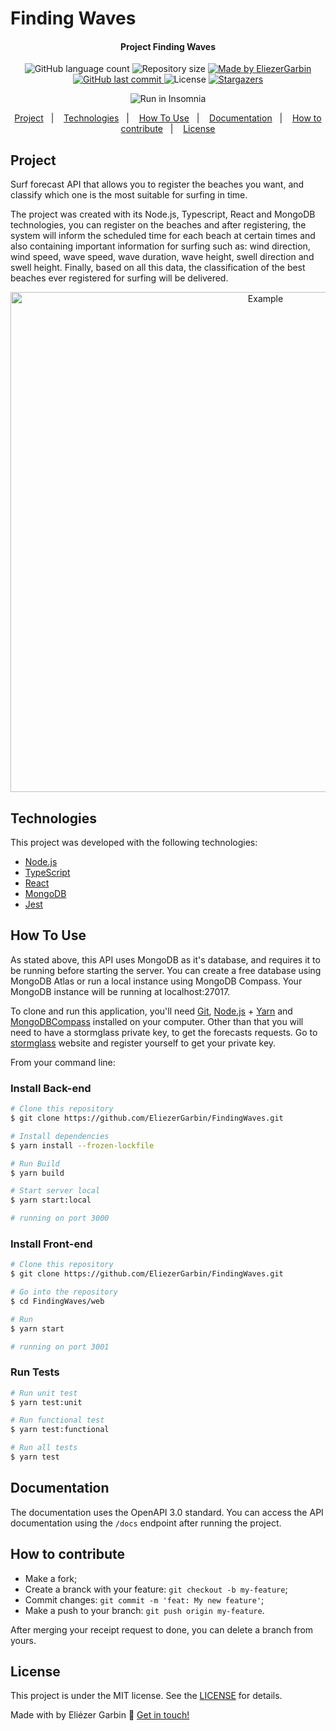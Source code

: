 # Finding Waves
<h4 align="center"> 
	 Project Finding Waves
</h4>
<p align="center">
  <img alt="GitHub language count" src="https://img.shields.io/github/languages/count/EliezerGarbin/FindingWaves">

  <img alt="Repository size" src="https://img.shields.io/github/repo-size/EliezerGarbin/FindingWaves">
	
  <a href="https://www.linkedin.com/in/eliezergarbin/">
    <img alt="Made by EliezerGarbin" src="https://img.shields.io/badge/made%20by-EliezerGarbin-%2304D361">
  </a>

  <a href="https://github.com/EliezerGarbin/FindingWaves/commits/master">
    <img alt="GitHub last commit" src="https://img.shields.io/github/last-commit/EliezerGarbin/FindingWaves">
  </a>

  <img alt="License" src="https://img.shields.io/badge/license-MIT-brightgreen">
   <a href="https://github.com/EliezerGarbin/FindingWaves/stargazers">
    <img alt="Stargazers" src="https://img.shields.io/github/stars/EliezerGarbin/FindingWaves?style=social">
  </a>
</p>
<p align="center">
<img src="https://insomnia.rest/images/run.svg" alt="Run in Insomnia"></a>
</p>
<p align="center">
  <a href="#project">Project</a>&nbsp;&nbsp;&nbsp;|&nbsp;&nbsp;&nbsp;
  <a href="#technologies">Technologies</a>&nbsp;&nbsp;&nbsp;|&nbsp;&nbsp;&nbsp;
  <a href="#how-to-use">How To Use</a>&nbsp;&nbsp;&nbsp;|&nbsp;&nbsp;&nbsp;
  <a href="#Documentation">Documentation</a>&nbsp;&nbsp;&nbsp;|&nbsp;&nbsp;&nbsp;
  <a href="#how-to-contribute">How to contribute</a>&nbsp;&nbsp;&nbsp;|&nbsp;&nbsp;&nbsp;
  <a href="#license">License</a>
</p>


## Project
Surf forecast API that allows you to register the beaches you want, and classify which one is the most suitable for surfing in time.


The project was created with its Node.js, Typescript, React and MongoDB technologies, you can register on the beaches and after registering, the system will inform the scheduled time for each beach at certain times and also containing important information for surfing such as: wind direction, wind speed, wave speed, wave duration, wave height, swell direction and swell height. Finally, based on all this data, the classification of the best beaches ever registered for surfing will be delivered.

<p align="center">
    <img alt="Example" title="Example" src="https://user-images.githubusercontent.com/59988262/192548340-0b7e45ec-0f82-4174-9c61-3d6720807318.png" width="800px" />

</p>

## Technologies
This project was developed with the following technologies:

- [Node.js][nodejs]
- [TypeScript][typescript]
- [React][reactjs]
- [MongoDB][mongodb]
- [Jest][jest]

## How To Use

As stated above, this API uses MongoDB as it's database, and requires it to be running before starting the server. You can create a free database using MongoDB Atlas or run a local instance using MongoDB Compass. Your MongoDB instance will be running at localhost:27017.

To clone and run this application, you'll need [Git](https://git-scm.com), [Node.js][nodejs] + [Yarn][yarn] and [MongoDBCompass][mongodbcompass] installed on your computer. Other than that you will need to have a stormglass private key, to get the forecasts requests. Go to [stormglass][stormglass] website and register yourself to get your private key.

From your command line:

### Install Back-end

```bash
# Clone this repository
$ git clone https://github.com/EliezerGarbin/FindingWaves.git

# Install dependencies
$ yarn install --frozen-lockfile

# Run Build
$ yarn build

# Start server local
$ yarn start:local

# running on port 3000
```

### Install Front-end

```bash
# Clone this repository
$ git clone https://github.com/EliezerGarbin/FindingWaves.git

# Go into the repository
$ cd FindingWaves/web

# Run
$ yarn start

# running on port 3001
```

### Run Tests
```bash 
# Run unit test
$ yarn test:unit

# Run functional test
$ yarn test:functional

# Run all tests
$ yarn test
```

## Documentation
The documentation uses the OpenAPI 3.0 standard. You can access the API documentation using the ``` /docs ``` endpoint after running the project.

## How to contribute

- Make a fork;
- Create a branck with your feature: `git checkout -b my-feature`;
- Commit changes: `git commit -m 'feat: My new feature'`;
- Make a push to your branch: `git push origin my-feature`.

After merging your receipt request to done, you can delete a branch from yours.

## License

This project is under the MIT license. See the [LICENSE](https://github.com/EliezerGarbin/FindingWaves/blob/master/LICENSE) for details.


Made with by Eliézer Garbin :wave: [Get in touch!](https://www.linkedin.com/in/eliezergarbin/)

[nodejs]: https://nodejs.org/
[reactjs]: https://reactjs.org
[typescript]: https://www.typescriptlang.org/
[yarn]: https://yarnpkg.com/
[mongodbcompass]: https://www.mongodb.com/products/compass
[stormglass]: https://stormglass.io/
[mongodb]: https://www.mongodb.com/
[jest]: https://jestjs.io/
